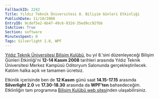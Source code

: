 ```yaml
---
FallbackID: 2242
Title: Yıldız Teknik Üniversitesi 8. Bilişim Günleri Etkinliği
PublishDate: 11/10/2008
EntryID: 9cdef5e2-6b47-49c6-932d-35ed9cc92fbb
IsActive: True
Section: software
MinutesSpent: 0
Tags: Silverlight 2.0, WPF
---
```

[Yıldız Teknik Üniversitesi Bilişim
Kulübü](http://www.bilisim.yildiz.edu.tr/), bu yıl 8.'sini düzenleyeceği
Bilişim Günleri Etkinliği'ni **12-14 Kasım 2008** tarihleri arasında
Yıldız Teknik Üniversitesi Merkez Kampüsü Oditoryum Salonunda
gerçekleştirilecek. Katılım halka açık ve tamamen ücretsiz.

Etkinlik içerisinde ben de **12 Kasım** günü saat **14.15-17.15**
arasında **Silverlight 2.0** ve **17.30-18.30** arasında da **WPF'ten**
bahsedeceğim. Etklinliğin tam programına [Bilişim Kulübü web
sitesi](http://www.bilisim.yildiz.edu.tr/)nden ulaşabilirsiniz.


